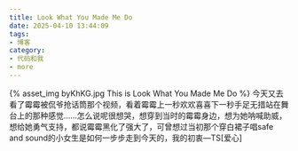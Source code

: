 ```yaml
---
title: Look What You Made Me Do
date: 2025-04-10 13:44:09
tags:
- 博客
category:
- 代码和我
- more
---
```

{% asset_img byKhKG.jpg This is Look What You Made Me Do %}
今天又去看了霉霉被侃爷抢话筒那个视频，看着霉霉上一秒欢欢喜喜下一秒手足无措站在舞台上的那种感觉……怎么说呢很想哭，想穿到当时的霉霉身边，想为她呐喊助威，想给她勇气支持，都说霉霉黑化了强大了，可曾想过当初那个穿白裙子唱safe and sound的小女生是如何一步步走到今天的，我的初衷—TS[爱心]